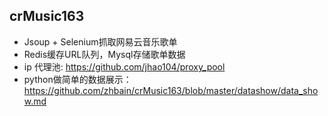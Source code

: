 ## crMusic163
- Jsoup + Selenium抓取网易云音乐歌单
- Redis缓存URL队列，Mysql存储歌单数据
- ip 代理池: https://github.com/jhao104/proxy_pool
- python做简单的数据展示： https://github.com/zhbain/crMusic163/blob/master/datashow/data_show.md
